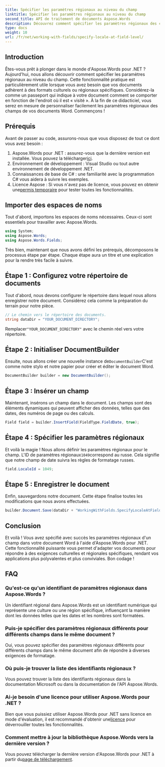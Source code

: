 ```yaml
---
title: Spécifier les paramètres régionaux au niveau du champ
linktitle: Spécifier les paramètres régionaux au niveau du champ
second_title: API de traitement de documents Aspose.Words
description: Découvrez comment spécifier les paramètres régionaux des champs dans les documents Word à l'aide d'Aspose.Words pour .NET. Suivez notre guide pour personnaliser facilement la mise en forme de votre document.
type: docs
weight: 10
url: /fr/net/working-with-fields/specify-locale-at-field-level/
---
```

## Introduction

Êtes-vous prêt à plonger dans le monde d'Aspose.Words pour .NET ? Aujourd'hui, nous allons découvrir comment spécifier les paramètres régionaux au niveau du champ. Cette fonctionnalité pratique est particulièrement utile lorsque vous avez besoin que vos documents adhèrent à des formats culturels ou régionaux spécifiques. Considérez-la comme un passeport qui indique à votre document comment se comporter en fonction de l'endroit où il est « visité ». À la fin de ce didacticiel, vous serez en mesure de personnaliser facilement les paramètres régionaux des champs de vos documents Word. Commençons !

## Prérequis

Avant de passer au code, assurons-nous que vous disposez de tout ce dont vous avez besoin :

1.  Aspose.Words pour .NET : assurez-vous que la dernière version est installée. Vous pouvez la télécharger[ici](https://releases.aspose.com/words/net/).
2. Environnement de développement : Visual Studio ou tout autre environnement de développement .NET.
3. Connaissances de base de C# : une familiarité avec la programmation C# vous aidera à suivre les exemples.
4. Licence Aspose : Si vous n'avez pas de licence, vous pouvez en obtenir une[permis temporaire](https://purchase.aspose.com/temporary-license/) pour tester toutes les fonctionnalités.

## Importer des espaces de noms

Tout d'abord, importons les espaces de noms nécessaires. Ceux-ci sont essentiels pour travailler avec Aspose.Words.

```csharp
using System;
using Aspose.Words;
using Aspose.Words.Fields;
```

Très bien, maintenant que nous avons défini les prérequis, décomposons le processus étape par étape. Chaque étape aura un titre et une explication pour la rendre très facile à suivre.

## Étape 1 : Configurez votre répertoire de documents

Tout d'abord, nous devons configurer le répertoire dans lequel nous allons enregistrer notre document. Considérez cela comme la préparation du terrain pour notre pièce.

```csharp
// Le chemin vers le répertoire des documents.
string dataDir = "YOUR_DOCUMENT_DIRECTORY";
```

 Remplacer`"YOUR_DOCUMENT_DIRECTORY"` avec le chemin réel vers votre répertoire.

## Étape 2 : Initialiser DocumentBuilder

 Ensuite, nous allons créer une nouvelle instance de`DocumentBuilder`C'est comme notre stylo et notre papier pour créer et éditer le document Word.

```csharp
DocumentBuilder builder = new DocumentBuilder();
```

## Étape 3 : Insérer un champ

Maintenant, insérons un champ dans le document. Les champs sont des éléments dynamiques qui peuvent afficher des données, telles que des dates, des numéros de page ou des calculs.

```csharp
Field field = builder.InsertField(FieldType.FieldDate, true);
```

## Étape 4 : Spécifier les paramètres régionaux

 Et voilà la magie ! Nous allons définir les paramètres régionaux pour le champ. L'ID de paramètres régionaux`1049`correspond au russe. Cela signifie que notre champ de date suivra les règles de formatage russes.

```csharp
field.LocaleId = 1049;
```

## Étape 5 : Enregistrer le document

Enfin, sauvegardons notre document. Cette étape finalise toutes les modifications que nous avons effectuées.

```csharp
builder.Document.Save(dataDir + "WorkingWithFields.SpecifyLocaleAtFieldLevel.docx");
```

## Conclusion

Et voilà ! Vous avez spécifié avec succès les paramètres régionaux d'un champ dans votre document Word à l'aide d'Aspose.Words pour .NET. Cette fonctionnalité puissante vous permet d'adapter vos documents pour répondre à des exigences culturelles et régionales spécifiques, rendant vos applications plus polyvalentes et plus conviviales. Bon codage !

## FAQ

### Qu'est-ce qu'un identifiant de paramètres régionaux dans Aspose.Words ?

Un identifiant régional dans Aspose.Words est un identifiant numérique qui représente une culture ou une région spécifique, influençant la manière dont les données telles que les dates et les nombres sont formatées.

### Puis-je spécifier des paramètres régionaux différents pour différents champs dans le même document ?

Oui, vous pouvez spécifier des paramètres régionaux différents pour différents champs dans le même document afin de répondre à diverses exigences de formatage.

### Où puis-je trouver la liste des identifiants régionaux ?

Vous pouvez trouver la liste des identifiants régionaux dans la documentation Microsoft ou dans la documentation de l'API Aspose.Words.

### Ai-je besoin d'une licence pour utiliser Aspose.Words pour .NET ?

 Bien que vous puissiez utiliser Aspose.Words pour .NET sans licence en mode d'évaluation, il est recommandé d'obtenir une[licence](https://purchase.aspose.com/buy) pour déverrouiller toutes les fonctionnalités.

### Comment mettre à jour la bibliothèque Aspose.Words vers la dernière version ?

 Vous pouvez télécharger la dernière version d'Aspose.Words pour .NET à partir du[page de téléchargement](https://releases.aspose.com/words/net/).